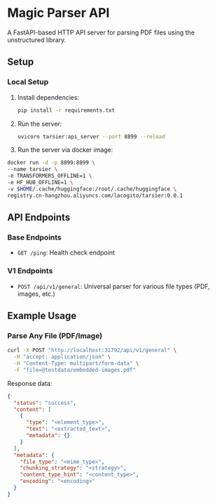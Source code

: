 # Magic Parser API

A FastAPI-based HTTP API server for parsing PDF files using the unstructured library.

## Setup

### Local Setup

1. Install dependencies:
   ```bash
   pip install -r requirements.txt
   ```

2. Run the server:
   ```bash
   uvicorn tarsier:api_server --port 8899 --reload
   ```

3. Run the server via docker image:
  ```bash
  docker run -d -p 8899:8899 \
  --name tarsier \
  -e TRANSFORMERS_OFFLINE=1 \
  -e HF_HUB_OFFLINE=1 \
  -v $HOME/.cache/huggingface:/root/.cache/huggingface \
  registry.cn-hangzhou.aliyuncs.com/lacogito/tarsier:0.0.1
  ```

## API Endpoints

### Base Endpoints
- `GET /ping`: Health check endpoint

### V1 Endpoints
- `POST /api/v1/general`: Universal parser for various file types (PDF, images, etc.)

## Example Usage

### Parse Any File (PDF/Image)

```bash
curl -X POST "http://localhost:31792/api/v1/general" \
  -H "accept: application/json" \
  -H "Content-Type: multipart/form-data" \
  -F "file=@testdata/embedded-images.pdf"
```

Response data:

```json
{
  "status": "success",
  "content": [
    {
      "type": "<element_type>",
      "text": "<extracted_text>",
      "metadata": {}
    }
  ],
  "metadata": {
    "file_type": "<mime_type>",
    "chunking_strategy": "<strategy>",
    "content_type_hint": "<content_type>",
    "encoding": "<encoding>"
  }
}
```
